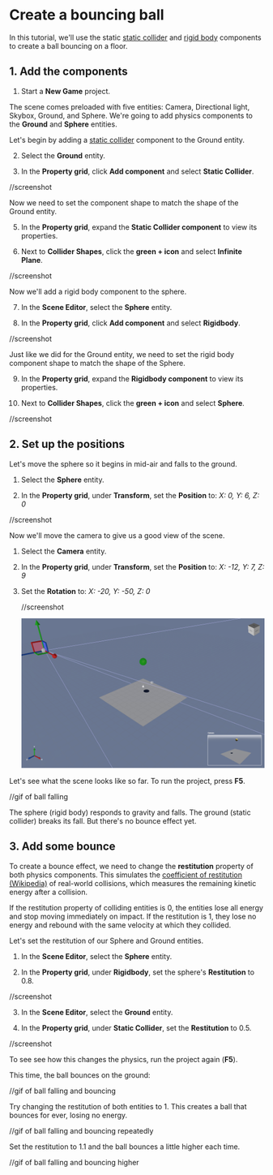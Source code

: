 # Create a bouncing ball

<div class="doc-incomplete"/>

In this tutorial, we'll use the static [static collider](static-colliders.md) and [rigid body](rigid-bodies.md) components to create a ball bouncing on a floor.

## 1. Add the components

1. Start a **New Game** project.
   
The scene comes preloaded with five entities: Camera, Directional light, Skybox, Ground, and Sphere. We're going to add physics components to the **Ground** and **Sphere** entities.

Let's begin by adding a [static collider](static-colliders.md) component to the Ground entity.
   
2. Select the **Ground** entity.

3. In the **Property grid**, click **Add component** and select **Static Collider**.

//screenshot

Now we need to set the component shape to match the shape of the Ground entity. 

5. In the **Property grid**, expand the **Static Collider component** to view its properties.

6. Next to **Collider Shapes**, click the **green + icon** and select **Infinite Plane**.

//screenshot

Now we'll add a rigid body component to the sphere.

7. In the **Scene Editor**, select the **Sphere** entity.

8. In the **Property grid**, click **Add component** and select **Rigidbody**.

//screenshot

Just like we did for the Ground entity, we need to set the rigid body component shape to match the shape of the Sphere.

9. In the **Property grid**, expand the **Rigidbody component** to view its properties.

10. Next to **Collider Shapes**, click the **green + icon** and select **Sphere**.

//screenshot

## 2. Set up the positions

Let's move the sphere so it begins in mid-air and falls to the ground.

1. Select the **Sphere** entity. 

1. In the **Property grid**, under **Transform**, set the **Position** to: _X: 0, Y: 6, Z: 0_

//screenshot

Now we'll move the camera to give us a good view of the scene. 

1. Select the **Camera** entity. 

2. In the **Property grid**, under **Transform**, set the **Position** to: _X: -12, Y: 7, Z: 9_

3. Set the **Rotation** to: _X: -20, Y: -50, Z: 0_

    //screenshot
   
    ![Positions](media/create-a-bouncing-ball-positions.png)

Let's see what the scene looks like so far. To run the project, press **F5**.

//gif of ball falling

The sphere (rigid body) responds to gravity and falls. The ground (static collider) breaks its fall. But there's no bounce effect yet.

## 3. Add some bounce

To create a bounce effect, we need to change the **restitution** property of both physics components. This simulates the [coefficient of restitution (Wikipedia)](https://en.wikipedia.org/wiki/Coefficient_of_restitution) of real-world collisions, which measures the remaining kinetic energy after a collision.

If the restitution property of colliding entities is 0, the entities lose all energy and stop moving immediately on impact. If the restitution is 1, they lose no energy and rebound with the same velocity at which they collided.

Let's set the restitution of our Sphere and Ground entities.

1. In the **Scene Editor**, select the **Sphere** entity.

2. In the **Property grid**, under **Rigidbody**, set the sphere's **Restitution** to 0.8.

//screenshot

3. In the **Scene Editor**, select the **Ground** entity.

4. In the **Property grid**, under **Static Collider**, set the **Restitution** to 0.5.

//screenshot

To see see how this changes the physics, run the project again (**F5**).

This time, the ball bounces on the ground:

//gif of ball falling and bouncing 

Try changing the restitution of both entities to 1. This creates a ball that bounces for ever, losing no energy. 

//gif of ball falling and bouncing repeatedly

Set the restitution to 1.1 and the ball bounces a little higher each time.

//gif of ball falling and bouncing higher